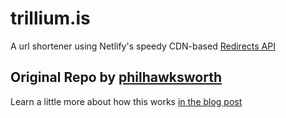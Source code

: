 # trillium.is
A url shortener using Netlify's speedy CDN-based [Redirects API](https://www.netlify.com/docs/redirects/)

## Original Repo by [philhawksworth](https://github.com/philhawksworth/findthat.at/)
Learn a little more about how this works [in the blog post](https://www.hawksworx.com/blog/find-that-at/)
